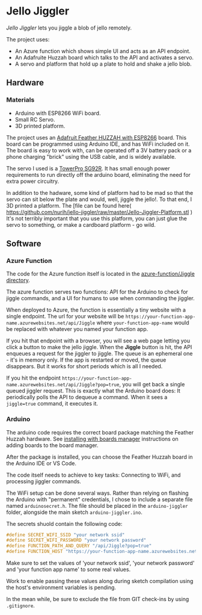 # Jello Jiggler

_Jello Jiggler_ lets you jiggle a blob of jello remotely.

The project uses:

- An Azure function which shows simple UI and acts as an API endpoint.
- An Adafruite Huzzah board which talks to the API and activates a servo.
- A servo and platform that hold up a plate to hold and shake a jello blob.

## Hardware

### Materials

- Arduino with ESP8266 WiFi board.
- Small RC Servo.
- 3D printed platform.

The project uses an [Adafruit Feather HUZZAH with ESP8266](https://www.adafruit.com/product/3046) board. This board can be programmed using Arduino IDE, and has WiFi included on it. The board is easy to work with, can be operated off a 3V battery pack or a phone charging "brick" using the USB cable, and is widely available.

The servo I used is a [TowerPro SG92R](http://www.towerpro.com.tw/product/sg92r-7/). It has small enough power requirements to run directly off the arduino board, eliminating the need for extra power circuitry.

In addition to the hadware, some kind of platform had to be mad so that the servo can sit below the plate and would, well, jiggle the jello!. To that end, I 3D printed a platform. The [file can be found  here( https://github.com/nurih/jello-jiggler/raw/master/Jello-Jiggler-Platform.stl ) It's not terribly important that you use this platform, you can just glue the servo to something, or make a cardboard platform - go wild.

## Software

### Azure Function

The code for the Azure function itself is located in the [azure-function/Jiggle directory](azure-function/Jiggle).

The azure function serves two functions: API for the Arduino to check for jiggle commands, and a UI for humans to use when commanding the jiggler.

When deployed to Azure, the function is essentially a tiny website with a single endpoint. The url for your website will be `https://your-function-app-name.azurewebsites.net/api/Jiggle` where `your-function-app-name` would be replaced with whatever you named your function app.

If you hit that endpoint with a browser, you will see a web page letting you click a button to make the jello jiggle. When the __Jiggle__ button is hit, the API enqueues a request for the jiggler to jiggle. The queue is an ephemeral one - it's in memory only. If the app is restarted or moved, the queue disappears. But it works for short periods which is all I needed. 

If you hit the endpoint `https://your-function-app-name.azurewebsites.net/api/Jiggle?pop=true`, you will get back a single queued jiggler request. This is exactly what the Arduino board does: It periodically polls the API to dequeue a command. When it sees a `jiggle=true` command, it executes it.

### Arduino

The arduino code requires the correct board package matching the Feather Huzzah hardware. See [installing with boards manager](https://github.com/esp8266/Arduino#installing-with-boards-manager) 
instructions on adding boards to the board manager.

After the package is installed, you can choose the Feather Huzzah board in the Arduino IDE or VS Code.

The code itself needs to achieve to key tasks: Connecting to WiFi, and processing jiggler commands.

The WiFi setup can be done several ways. Rather than relying on flashing the Arduino with "permanent" credentials, I chose to include a separate file named `arduinosecret.h`. The file should be placed in the `arduino-jiggler` folder, alongside the main sketch `arduino-jiggler.ino`.

The secrets shuold contain the following code:

```c
#define SECRET_WIFI_SSID "your network ssid"
#define SECRET_WIFI_PASSWORD "your network password"
#define FUNCTION_PATH_AND_QUERY "/api/Jiggle?pop=true"
#define FUNCTION_HOST "https://your-function-app-name.azurewebsites.net"
```

Make sure to set the values of 'your network ssid', 'your network password' and 'your function app name' to some real values.

Work to enable passing these values along during sketch compilation using the host's environment variables is pending.

In the mean while, be sure to exclude the file from GIT check-ins by using `.gitignore`.
